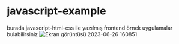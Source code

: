 # javascript-example
burada javascript-html-css ile yazılmış frontend örnek uygulamalar bulabilirsiniz
![Ekran görüntüsü 2023-06-26 160851](https://github.com/Gamzesrn/javascript-example/assets/117711013/51a7f50b-189d-4519-8fbf-e84de022d8c3)
